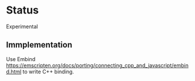# Status

Experimental

## Immplementation

Use Embind https://emscripten.org/docs/porting/connecting_cpp_and_javascript/embind.html to write C++ binding.

